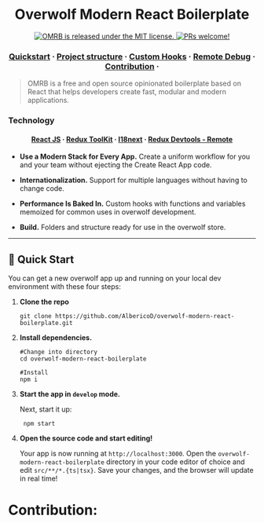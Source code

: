 <h1 align="center">
  Overwolf Modern React Boilerplate 
</h1>
<p align="center">
  <a href="https://github.com/AlbericoD/overwolf-modern-react-boilerplate/blob/master/LICENSE">
    <img src="https://img.shields.io/badge/license-MIT-blue.svg" alt="OMRB is released under the MIT license." />
  </a>
  <a href="#contribution">
    <img src="https://img.shields.io/badge/PRs-welcome-brightgreen.svg" alt="PRs welcome!" />
  </a>
 
</p>

<h3 align="center">
  <a href="#-quick-start">Quickstart</a>
  <span> · </span>
  <a href="#project structure">Project structure</a>
  <span> · </span>
  <a href=#custom-hooks">Custom Hooks</a>
  <span> · </span>
  <a href=#remote-debug">Remote Debug</a>
  <span> · </span>
  <a href="#contribution">Contribution</a>
  <span> · </span>
</h3>

> OMRB is a free and open source opinionated boilerplate based on React that helps developers create fast, modular and modern applications.

### Technology

<h4 align="center">
  <a href="https://reactjs.org/">React JS</a>
  <span> · </span>
  <a href="https://redux-toolkit.js.org/">Redux ToolKit</a>
  <span> · </span>
  <a href="https://www.i18next.com/">I18next</a>
  <span> · </span>
  <a href="https://github.com/reduxjs/redux-devtools">Redux Devtools - Remote</a>
</h4>

- **Use a Modern Stack for Every App.** Create a uniform workflow for you and your team without ejecting the Create React App code.

- **Internationalization.** Support for multiple languages without having to change code.

- **Performance Is Baked In.** Custom hooks with functions and variables memoized for common uses in overwolf development.

- **Build.** Folders and structure ready for use in the overwolf store.

---
## 🚀 Quick Start 
You can get a new overwolf app up and running on your local dev environment with these four steps:

1. **Clone the repo**

   ```shell
   git clone https://github.com/AlbericoD/overwolf-modern-react-boilerplate.git

   ```

2. **Install dependencies.**

   ```shell
   #Change into directory
   cd overwolf-modern-react-boilerplate

   #Install
   npm i
   ```

3. **Start the app in `develop` mode.**

   Next, start it up:

   ```shell
    npm start
   ```

4. **Open the source code and start editing!**

   Your app is now running at `http://localhost:3000`. Open the `overwolf-modern-react-boilerplate` directory in your code editor of choice and edit `src/**/*.{ts|tsx}`. Save your changes, and the browser will update in real time!


# Contribution:


